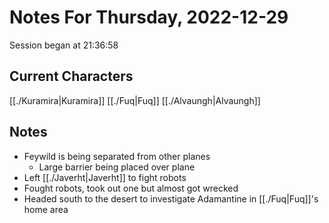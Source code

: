 # Notes For Thursday, 2022-12-29
Session began at 21:36:58
## Current Characters
[[./Kuramira|Kuramira]]
[[./Fuq|Fuq]]
[[./Alvaungh|Alvaungh]]
## Notes
- Feywild is being separated from other planes
	- Large barrier being placed over plane
- Left [[./Javerht|Javerht]] to fight robots
- Fought robots, took out one but almost got wrecked
- Headed south to the desert to investigate Adamantine in [[./Fuq|Fuq]]'s home area
